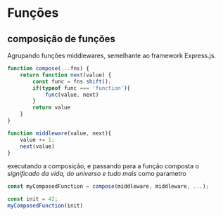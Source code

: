 # Funções

## composição de funções
Agrupando funções middlewares, semelhante ao framework Express.js.

```js
function compose(...fns) {
    return function next(value) {
        const func = fns.shift();
        if(typeof func === 'function'){
            func(value, next)
        }
        return value
    }
}
```

```js script
function middleware(value, next){
    value += 1;
    next(value)
}
```
executando a composição, e passando para a função composta o *significado da vida, do universo e tudo mais* como parametro

```js
const myComposedFunction = compose(middleware, middleware, ...);

const init = 42;
myComposedFunction(init)
```